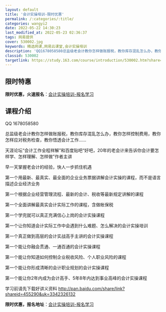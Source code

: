 ```yaml
---
layout: default
title: '会计实操培训-限时优惠'
permalink: /:categories/:title/
categories: wangyi2
date: 2022-05-22 14:30:23
last_modified_at: 2022-05-23 02:36:37
tags: 网易提供
cover: 530002.jpg
keywords: 精选网课,网易云课堂,会计实操培训
description: 'QQ1678058580总监级老会计教你怎样做账报税，教你库存混乱怎么办，教你怎样控制费用，教你怎样应对税务检查，教你悟'
classid: 530002
targetlink: https://study.163.com/course/introduction/530002.htm?share=1&shareId=1025206652&utm_campaign=share&utm_medium=iphoneShare&utm_source=&utm_u=1025206652
---
```


## 限时特惠

**限时优惠，火速报名**：[会计实操培训-报名学习](https://study.163.com/course/introduction/530002.htm?share=1&shareId=1025206652&utm_campaign=share&utm_medium=iphoneShare&utm_source=&utm_u=1025206652)

## 课程介绍

QQ 1678058580

总监级老会计教你怎样做账报税，教你库存混乱怎么办，教你怎样控制费用，教你怎样应对税务检查，教你悟透会计工作......

天涯论坛“会计工作全程祥解”和百度贴吧“好吧，20年的老会计来告诉你会计要怎样学、怎样理解、怎样做”作者主讲

早一天掌握老会计的经验，快人一步抓住机遇

第一个用最新、最真实、最全面的企业业务票据讲解会计实操的课程，而不是语言描述企业经济业务

第一个根据企业经营管理流程、最新的会计、税收等最新规定讲解的课程

第一个全面讲解最真实会计实际工作的课程，含做帐保税

第一个学完就可以真正充满信心上岗的会计实操课程

第一个让你知道会计实际工作中会遇到什么难题、怎么解决的会计实操培训

第一个真正做到高层的会计实战高手主讲的会计实操课程

第一个能让你融会贯通、一通百通的会计实操课程

第一个能让你知道如何控制企业税收风险、个人职业风险的课程

第一个能让你形成清晰的会计职业规划的会计实操课程

第一个能让你2年内成为会计高手、5年8年内达到事业高峰的会计实操课程

学习前请先下载好讲义资料 http://pan.baidu.com/share/link?shareid=455290&uk=3342326132

**限时优惠，报名地址**：[会计实操培训-报名学习](https://study.163.com/course/introduction/530002.htm?share=1&shareId=1025206652&utm_campaign=share&utm_medium=iphoneShare&utm_source=&utm_u=1025206652)

